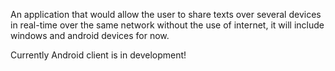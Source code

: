 An application that would allow the user to share texts over several devices in real-time over the same network without the use of internet, it will include windows and android devices for now.

Currently Android client is in development!